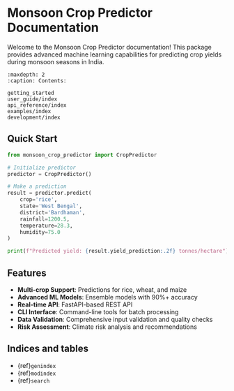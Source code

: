 # Monsoon Crop Predictor Documentation

Welcome to the Monsoon Crop Predictor documentation! This package provides advanced machine learning capabilities for predicting crop yields during monsoon seasons in India.

```{toctree}
:maxdepth: 2
:caption: Contents:

getting_started
user_guide/index
api_reference/index
examples/index
development/index
```

## Quick Start

```python
from monsoon_crop_predictor import CropPredictor

# Initialize predictor
predictor = CropPredictor()

# Make a prediction
result = predictor.predict(
    crop='rice',
    state='West Bengal',
    district='Bardhaman',
    rainfall=1200.5,
    temperature=28.3,
    humidity=75.0
)

print(f"Predicted yield: {result.yield_prediction:.2f} tonnes/hectare")
```

## Features

- **Multi-crop Support**: Predictions for rice, wheat, and maize
- **Advanced ML Models**: Ensemble models with 90%+ accuracy
- **Real-time API**: FastAPI-based REST API
- **CLI Interface**: Command-line tools for batch processing
- **Data Validation**: Comprehensive input validation and quality checks
- **Risk Assessment**: Climate risk analysis and recommendations

## Indices and tables

- {ref}`genindex`
- {ref}`modindex`
- {ref}`search`
